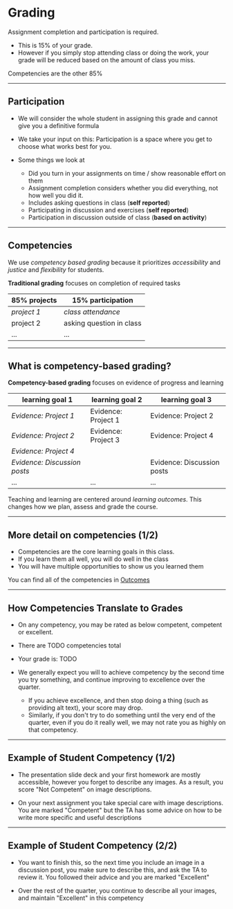 <!-- .slide: data-background="#003333" -->
# Grading

Assignment completion and participation is required. 
- This is 15% of your grade. 
- However if you simply stop attending class or doing the work, your grade will be reduced based on the amount of class you miss. 

Competencies are the other 85% 

---
## Participation
- We will consider the whole student in assigning this grade and cannot give you a definitive formula

- We take your input on this: Participation is a space where you get to choose what works best for you. 

- Some things we look at
  - Did you turn in your assignments on time / show reasonable effort on them
  - Assignment completion considers whether you did everything, not how well you did it.
  - Includes asking questions in class (**self reported**)
  - Participating in discussion and exercises (**self reported**)
  - Participation in discussion outside of class (**based on activity**)

---
## Competencies

We use *competency based grading* because it prioritizes *accessibility* and *justice* and *flexibility* for students.

**Traditional grading** focuses on completion of required tasks

| 85% projects | 15% participation        |
|--------------|--------------------------|
| *project 1*  | *class attendance*       |
| project 2    | asking question in class |
| ...          | ...                      |


---
## What is competency-based grading?
**Competency-based grading** focuses on evidence of progress and learning

| learning goal 1              | learning goal 2     | learning goal 3            |
|------------------------------|---------------------|----------------------------|
| *Evidence: Project 1*        | Evidence: Project 1 | Evidence: Project 2        |
| *Evidence: Project 2*        | Evidence: Project 3 | Evidence: Project 4        |
| *Evidence: Project 4*        |                     |                            |
| *Evidence: Discussion posts* |                     | Evidence: Discussion posts |
| ...                          | ...                 | ...                        |


Teaching and learning are centered around *learning outcomes*. This changes how we plan, assess and grade the course.

---
## More detail on competencies (1/2)

- Competencies are the core learning goals in this class. 
- If you learn them all well, you will do well in the class
- You will have multiple opportunities to show us you learned them

You can find all of the competencies in [Outcomes](TODO)

---
## How Competencies Translate to Grades
- On any competency, you may be rated as below competent, competent or excellent. 
 - There are TODO competencies total
 - Your grade is: TODO

- We generally expect you will to achieve competency by the second time you try something, and continue improving to excellence over the quarter. 
  - If you achieve excellence, and then stop doing a thing (such as providing alt text), your score may drop. 
  - Similarly, if you don't try to do something until the very end of the quarter, even if you do it really well, we may not rate you as highly on that competency. 

---
## Example of Student  Competency  (1/2)


- The presentation slide deck and your first homework are mostly accessible, however you forget to describe any images. As a result, you score "Not Competent" on image descriptions.

- On your next assignment you take special care with image descriptions. You are marked "Competent" but the TA has some advice on how to be write more specific and useful descriptions

---
## Example of Student  Competency (2/2)

- You want to finish this, so the next time you include an image in a discussion post, you make sure to describe this, and ask the TA to review it. You followed their advice and you are marked "Excellent" <!-- .class="fragment" -->

- Over the rest of the quarter, you continue to describe all your images, and maintain "Excellent" in this competency <!-- .class="fragment" -->

